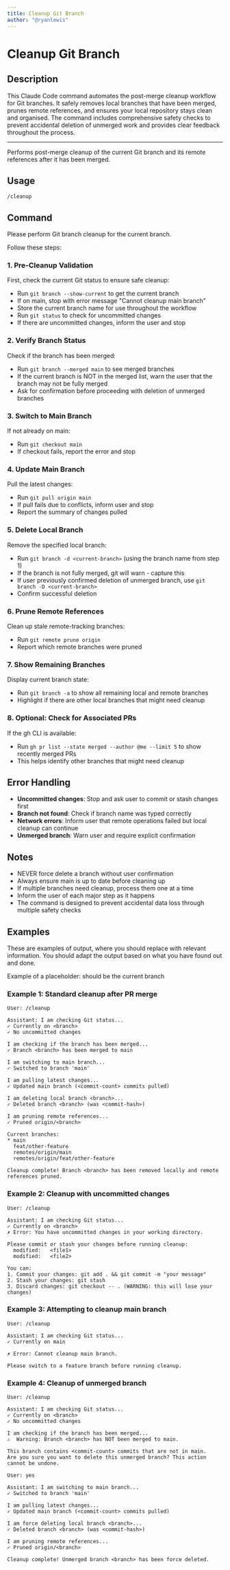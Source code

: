 ```yaml
---
title: Cleanup Git Branch
author: "@ryanlewis"
---
```


# Cleanup Git Branch

## Description

This Claude Code command automates the post-merge cleanup workflow for Git branches. It safely removes local branches that have been merged, prunes remote references, and ensures your local repository stays clean and organised. The command includes comprehensive safety checks to prevent accidental deletion of unmerged work and provides clear feedback throughout the process.

---

Performs post-merge cleanup of the current Git branch and its remote references after it has been merged.

## Usage

```
/cleanup
```

## Command

Please perform Git branch cleanup for the current branch.

Follow these steps:

### 1. Pre-Cleanup Validation

First, check the current Git status to ensure safe cleanup:

- Run `git branch --show-current` to get the current branch
- If on main, stop with error message "Cannot cleanup main branch"
- Store the current branch name for use throughout the workflow
- Run `git status` to check for uncommitted changes
- If there are uncommitted changes, inform the user and stop

### 2. Verify Branch Status

Check if the branch has been merged:

- Run `git branch --merged main` to see merged branches
- If the current branch is NOT in the merged list, warn the user that the branch may not be fully merged
- Ask for confirmation before proceeding with deletion of unmerged branches

### 3. Switch to Main Branch

If not already on main:

- Run `git checkout main`
- If checkout fails, report the error and stop

### 4. Update Main Branch

Pull the latest changes:

- Run `git pull origin main`
- If pull fails due to conflicts, inform user and stop
- Report the summary of changes pulled

### 5. Delete Local Branch

Remove the specified local branch:

- Run `git branch -d <current-branch>` (using the branch name from step 1)
- If the branch is not fully merged, git will warn - capture this
- If user previously confirmed deletion of unmerged branch, use `git branch -D <current-branch>`
- Confirm successful deletion

### 6. Prune Remote References

Clean up stale remote-tracking branches:

- Run `git remote prune origin`
- Report which remote branches were pruned

### 7. Show Remaining Branches

Display current branch state:

- Run `git branch -a` to show all remaining local and remote branches
- Highlight if there are other local branches that might need cleanup

### 8. Optional: Check for Associated PRs

If the gh CLI is available:

- Run `gh pr list --state merged --author @me --limit 5` to show recently merged PRs
- This helps identify other branches that might need cleanup

## Error Handling

- **Uncommitted changes**: Stop and ask user to commit or stash changes first
- **Branch not found**: Check if branch name was typed correctly
- **Network errors**: Inform user that remote operations failed but local cleanup can continue
- **Unmerged branch**: Warn user and require explicit confirmation

## Notes

- NEVER force delete a branch without user confirmation
- Always ensure main is up to date before cleaning up
- If multiple branches need cleanup, process them one at a time
- Inform the user of each major step as it happens
- The command is designed to prevent accidental data loss through multiple safety checks

## Examples

These are examples of output, where you should replace <placeholders> with relevant information.
You should adapt the output based on what you have found out and done.

Example of a placeholder: <branch> should be the current branch 

### Example 1: Standard cleanup after PR merge

```
User: /cleanup

Assistant: I am checking Git status...
✓ Currently on <branch>
✓ No uncommitted changes

I am checking if the branch has been merged...
✓ Branch <branch> has been merged to main

I am switching to main branch...
✓ Switched to branch 'main'

I am pulling latest changes...
✓ Updated main branch (<commit-count> commits pulled)

I am deleting local branch <branch>...
✓ Deleted branch <branch> (was <commit-hash>)

I am pruning remote references...
✓ Pruned origin/<branch>

Current branches:
* main
  feat/other-feature
  remotes/origin/main
  remotes/origin/feat/other-feature

Cleanup complete! Branch <branch> has been removed locally and remote references pruned.
```

### Example 2: Cleanup with uncommitted changes

```
User: /cleanup

Assistant: I am checking Git status...
✓ Currently on <branch>
✗ Error: You have uncommitted changes in your working directory.

Please commit or stash your changes before running cleanup:
  modified:   <file1>
  modified:   <file2>

You can:
1. Commit your changes: git add . && git commit -m "your message"
2. Stash your changes: git stash
3. Discard changes: git checkout -- . (WARNING: this will lose your changes)
```

### Example 3: Attempting to cleanup main branch

```
User: /cleanup

Assistant: I am checking Git status...
✓ Currently on main

✗ Error: Cannot cleanup main branch.

Please switch to a feature branch before running cleanup.
```

### Example 4: Cleanup of unmerged branch

```
User: /cleanup

Assistant: I am checking Git status...
✓ Currently on <branch>
✓ No uncommitted changes

I am checking if the branch has been merged...
⚠️  Warning: Branch <branch> has NOT been merged to main.

This branch contains <commit-count> commits that are not in main.
Are you sure you want to delete this unmerged branch? This action cannot be undone.

User: yes

Assistant: I am switching to main branch...
✓ Switched to branch 'main'

I am pulling latest changes...
✓ Updated main branch (<commit-count> commits pulled)

I am force deleting local branch <branch>...
✓ Deleted branch <branch> (was <commit-hash>)

I am pruning remote references...
✓ Pruned origin/<branch>

Cleanup complete! Unmerged branch <branch> has been force deleted.
```